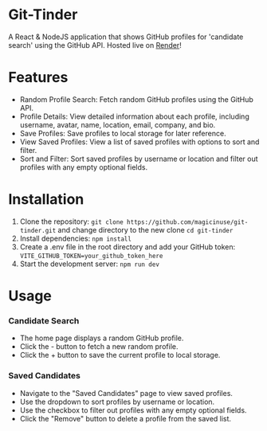 # Git-Tinder
A React & NodeJS application that shows GitHub profiles for 'candidate search' using the GitHub API. Hosted live on [Render](https://git-tinder.onrender.com/)!

# Features
- Random Profile Search: Fetch random GitHub profiles using the GitHub API.
- Profile Details: View detailed information about each profile, including username, avatar, name, location, email, company, and bio.
- Save Profiles: Save profiles to local storage for later reference.
- View Saved Profiles: View a list of saved profiles with options to sort and filter.
- Sort and Filter: Sort saved profiles by username or location and filter out profiles with any empty optional fields.

# Installation
1. Clone the repository: `git clone https://github.com/magicinuse/git-tinder.git` and change directory to the new clone `cd git-tinder`
2. Install dependencies: `npm install`
3. Create a .env file in the root directory and add your GitHub token: `VITE_GITHUB_TOKEN=your_github_token_here`
4. Start the development server: `npm run dev`

# Usage
### Candidate Search
- The home page displays a random GitHub profile.
- Click the - button to fetch a new random profile.
- Click the + button to save the current profile to local storage.
### Saved Candidates
- Navigate to the "Saved Candidates" page to view saved profiles.
- Use the dropdown to sort profiles by username or location.
- Use the checkbox to filter out profiles with any empty optional fields.
- Click the "Remove" button to delete a profile from the saved list.